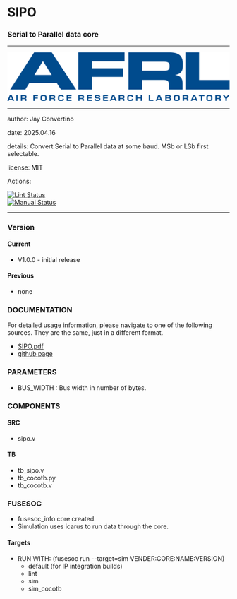 # SIPO
### Serial to Parallel data core
---

![image](docs/manual/img/AFRL.png)

---

   author: Jay Convertino  
   
   date: 2025.04.16  
   
   details: Convert Serial to Parallel data at some baud. MSb or LSb first selectable.  
   
   license: MIT  

   Actions:  

  [![Lint Status](../../actions/workflows/lint.yml/badge.svg)](../../actions)  
  [![Manual Status](../../actions/workflows/manual.yml/badge.svg)](../../actions)  
  
---

### Version
#### Current
  - V1.0.0 - initial release

#### Previous
  - none

### DOCUMENTATION
  For detailed usage information, please navigate to one of the following sources. They are the same, just in a different format.

  - [SIPO.pdf](docs/manual/SIPO.pdf)
  - [github page](https://johnathan-convertino-afrl.github.io/sipo/)

### PARAMETERS

* BUS_WIDTH     : Bus width in number of bytes.

### COMPONENTS
#### SRC

* sipo.v

#### TB

* tb_sipo.v
* tb_cocotb.py
* tb_cocotb.v
  
### FUSESOC

* fusesoc_info.core created.
* Simulation uses icarus to run data through the core.

#### Targets

* RUN WITH: (fusesoc run --target=sim VENDER:CORE:NAME:VERSION)
  - default (for IP integration builds)
  - lint
  - sim
  - sim_cocotb
